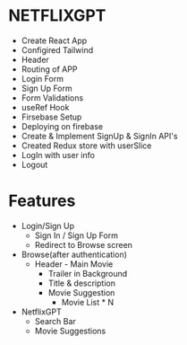 # NETFLIXGPT
  - Create React App
  - Configired Tailwind
  - Header
  - Routing of APP
  - Login Form
  - Sign Up Form
  - Form Validations
  - useRef Hook 
  - Firsebase Setup
  - Deploying on firebase
  - Create & Implement SignUp & SignIn API's
  - Created Redux store with userSlice
  - LogIn with user info
  - Logout
# Features

   - Login/Sign Up
     - Sign In / Sign Up Form
     - Redirect to Browse screen
   - Browse(after authentication)
     - Header
    - Main Movie
       - Trailer in Background
       - Title & description
       - Movie Suggestion
         - Movie List * N
   - NetflixGPT
     - Search Bar
     - Movie Suggestions         